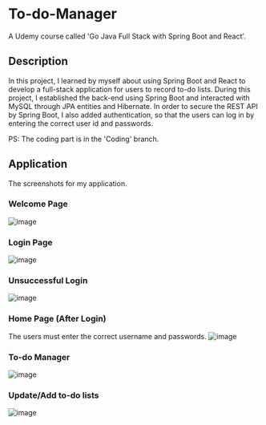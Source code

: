 # To-do-Manager
A Udemy course called 'Go Java Full Stack with Spring Boot and React'.

## Description
In this project, I learned by myself about using Spring Boot and React to develop a full-stack application for users to record to-do lists. During this project, I established the back-end using Spring Boot and interacted with MySQL through JPA entities and Hibernate. In order to secure the REST API by Spring Boot, I also added authentication, so that the users can log in by entering the correct user id and passwords. 

PS: The coding part is in the 'Coding' branch.

## Application
The screenshots for my application. 

### Welcome Page
![image](https://user-images.githubusercontent.com/59858652/146851628-0bcbc77f-3ef3-4577-8fc7-dc9267c5f078.png)

### Login Page
![image](https://user-images.githubusercontent.com/59858652/146851649-ef699cc3-b3a3-4909-a5fa-f9c6275995a7.png)

### Unsuccessful Login
![image](https://user-images.githubusercontent.com/59858652/146851897-60a773e0-6de9-4869-969f-59e85c1ab843.png)

### Home Page (After Login)
The users must enter the correct username and passwords.
![image](https://user-images.githubusercontent.com/59858652/146851770-b39d702f-b3bb-45de-b9c2-3a871f616f40.png)

### To-do Manager
![image](https://user-images.githubusercontent.com/59858652/146851810-4ac2775e-67f2-4486-a9f5-41bd8ab898db.png)

### Update/Add to-do lists
![image](https://user-images.githubusercontent.com/59858652/146851830-552d0707-cfc2-4283-bb49-0ea72f9a080c.png)
